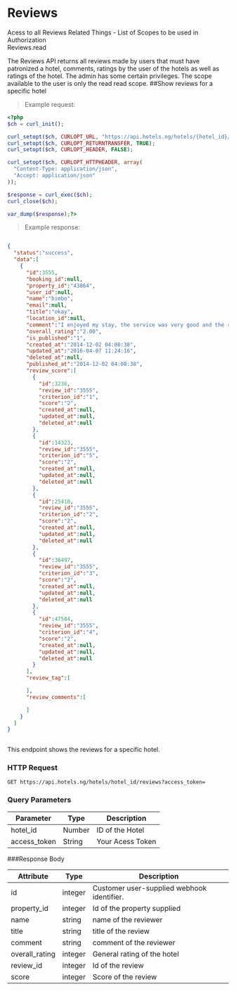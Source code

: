 # Reviews
Acess to all Reviews Related Things - List of Scopes to be used in Authorization <br>
Reviews.read


The Reviews API returns all reviews made by users that must have patronized a hotel, comments, ratings by the user of the hotels as well as ratings of the hotel.  The admin has some certain privileges. The scope available to the user is only the read read scope.
##Show reviews for a specific hotel

> Example request:

```php
<?php
$ch = curl_init();

curl_setopt($ch, CURLOPT_URL, "https://api.hotels.ng/hotels/{hotel_id}/reviews?access_token=");
curl_setopt($ch, CURLOPT_RETURNTRANSFER, TRUE);
curl_setopt($ch, CURLOPT_HEADER, FALSE);

curl_setopt($ch, CURLOPT_HTTPHEADER, array(
  "Content-Type: application/json",
  "Accept: application/json"
));

$response = curl_exec($ch);
curl_close($ch);

var_dump($response);?>
```
> Example response:

```json

{  
  "status":"success",
  "data":[  
    {  
      "id":3555,
      "booking_id":null,
      "property_id":"43864",
      "user_id":null,
      "name":"bimbo",
      "email":null,
      "title":"okay",
      "location_id":null,
      "comment":"I enjoyed my stay, the service was very good and the rooms were quite comfortable.",
      "overall_rating":"2.00",
      "is_published":"1",
      "created_at":"2014-12-02 04:08:38",
      "updated_at":"2016-04-07 11:24:16",
      "deleted_at":null,
      "published_at":"2014-12-02 04:08:38",
      "review_score":[  
        {  
          "id":3236,
          "review_id":"3555",
          "criterion_id":"1",
          "score":"2",
          "created_at":null,
          "updated_at":null,
          "deleted_at":null
        },
        {  
          "id":14323,
          "review_id":"3555",
          "criterion_id":"5",
          "score":"2",
          "created_at":null,
          "updated_at":null,
          "deleted_at":null
        },
        {  
          "id":25410,
          "review_id":"3555",
          "criterion_id":"2",
          "score":"2",
          "created_at":null,
          "updated_at":null,
          "deleted_at":null
        },
        {  
          "id":36497,
          "review_id":"3555",
          "criterion_id":"3",
          "score":"2",
          "created_at":null,
          "updated_at":null,
          "deleted_at":null
        },
        {  
          "id":47584,
          "review_id":"3555",
          "criterion_id":"4",
          "score":"2",
          "created_at":null,
          "updated_at":null,
          "deleted_at":null
        }
      ],
      "review_tag":[  

      ],
      "review_comments":[  

      ]
    }
  ]
}
  


```
This endpoint shows the reviews for a specific hotel.
### HTTP Request

  `GET https://api.hotels.ng/hotels/hotel_id/reviews?access_token=`

### Query Parameters

Parameter | Type | Description
--------- | ------- | -----------
hotel_id | Number | ID of the Hotel
access_token | String | Your Acess Token

###Response Body

Attribute | Type | Description
--------- | ------- | -----------
        id| integer | Customer user-supplied webhook identifier.
property_id | integer | Id of the property supplied
name| string| name of the reviewer
  title| string |title of the review
  comment| string | comment of the reviewer
overall_rating | integer | General rating of the hotel
review_id | integer | Id of the review
score | integer | Score of the review
